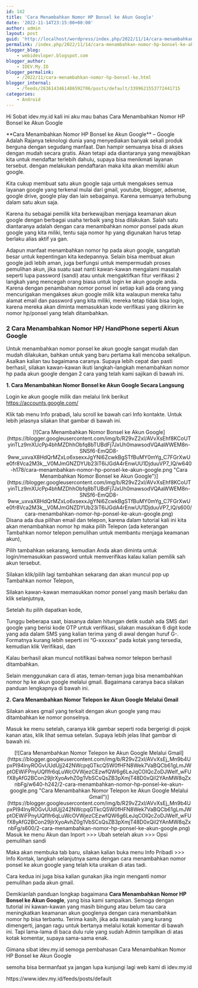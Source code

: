 ```yaml
---
id: 142
title: 'Cara Menambahkan Nomor HP Bonsel ke Akun Google'
date: '2022-11-14T23:15:00+00:00'
author: admin
layout: post
guid: 'http://localhost/wordpress/index.php/2022/11/14/cara-menambahkan-nomor-hp-bonsel-ke-akun-google/'
permalink: /index.php/2022/11/14/cara-menambahkan-nomor-hp-bonsel-ke-akun-google/
blogger_blog:
    - webidevloper.blogspot.com
blogger_author:
    - IDEV.My.ID
blogger_permalink:
    - /2022/11/cara-menambahkan-nomor-hp-bonsel-ke.html
blogger_internal:
    - /feeds/2636143461486592706/posts/default/3399621553772441715
categories:
    - Android
---
```


Hi Sobat idev.my.id kali ini aku mau bahas Cara Menambahkan Nomor HP Bonsel ke Akun Google

<div>**Cara Menambahkan Nomor HP Bonsel ke Akun Google** – Google Adalah Rajanya teknologi dunia yang menyediakan banyak sekali produk berguna dengan segudang manfaat. Dan hampir semuanya bisa di akses dengan mudah secara gratis. Akan tetapi ada diantaranya yang mewajibkan kita untuk mendaftar terlebih dahulu, supaya bisa menikmati layanan tersebut. dengan melakukan pendaftaran maka kita akan memiliki akun google.

Kita cukup membuat satu akun google saja untuk mengakses semua layanan google yang terkenal mulai dari gmail, youtube, blogger, adsense, google drive, google play dan lain sebagainya. Karena semuanya terhubung dalam satu akun saja.

Karena itu sebagai pemilik kita berkewajiban menjaga keamanan akun google dengan berbagai usaha terbaik yang bisa dilakukan. Salah satu diantaranya adalah dengan cara menambahkan nomor ponsel pada akun google yang kita miliki, tentu saja nomor hp yang digunakan harus tetap berlaku alias aktif ya gan.

Adapun manfaat menambahkan nomor hp pada akun google, sangatlah besar untuk kepentingan kita kedepannya. Selain bisa membuat akun google jadi lebih aman, juga berfungsi untuk mempermudah proses pemulihan akun, jika suatu saat nanti kawan-kawan mengalami masalah seperti lupa password (sandi) atau untuk mengaktifkan fitur verifikasi 2 langkah yang mencegah orang biasa untuk login ke akun google anda. Karena dengan penambahan nomor ponsel ini setiap kali ada orang yang mencurigakan mengakses akun google milik kita walaupun mereka tahu alamat email dan password yang kita miliki, mereka tetap tidak bisa login, karena mereka akan diminta memasukkan kode verifikasi yang dikirim ke nomor hp/ponsel yang telah ditambahkan.

### **2 Cara Menambahkan Nomor HP/ HandPhone seperti Akun Google**

Untuk menambahkan nomor ponsel ke akun google sangat mudah dan mudah dilakukan, bahkan untuk yang baru pertama kali mencoba sekalipun. Asalkan kalian tau bagaimana caranya. Supaya lebih cepat dan pasti berhasil, silakan kawan-kawan ikuti langkah-langkah menambahkan nomor hp pada akun google dengan 2 cara yang telah kami sajikan di bawah ini.

**1. Cara Menambahkan Nomor Bonsel ke Akun Google Secara Langsung**

Login ke akun google milik dan melalui link berikut <https://accounts.google.com/>

Klik tab menu Info prabadi, lalu scroll ke bawah cari Info kontakte. Untuk lebih jelasnya silakan lihat gambar di bawah ini.

<div style="clear: both; text-align: center;">[![Cara Menambahkan Nomor Bonsel ke Akun Google](https://blogger.googleusercontent.com/img/b/R29vZ2xl/AVvXsEhf8KCoUTyinTLz9mXUcPp4bhMZDhhObfq8bTUBdFj7JxUh0mawsodVQAaWWEM8n-SNSf6-EmQD8-9ww_uxvaX8HdQrMZxLo6xsexxJgYNi6ZcwkBgSTfBuMY0mYg_C7FGrXwUe0fr8Vca2M3k__V0MJmGNZDYUb23iT6iJGdA4rEnwUU1DjduuVP7_IQ/w640-h178/cara-menambahkan-nomor-hp-ponsel-ke-akun-google.png "Cara Menambahkan Nomor Bonsel ke Akun Google")](https://blogger.googleusercontent.com/img/b/R29vZ2xl/AVvXsEhf8KCoUTyinTLz9mXUcPp4bhMZDhhObfq8bTUBdFj7JxUh0mawsodVQAaWWEM8n-SNSf6-EmQD8-9ww_uxvaX8HdQrMZxLo6xsexxJgYNi6ZcwkBgSTfBuMY0mYg_C7FGrXwUe0fr8Vca2M3k__V0MJmGNZDYUb23iT6iJGdA4rEnwUU1DjduuVP7_IQ/s600/cara-menambahkan-nomor-hp-ponsel-ke-akun-google.png)</div>Disana ada dua pilihan email dan telepon, karena dalam tutorial kali ini kita akan menambahkan nomor hp maka pilih Telepon (ada keterangan Tambahkan nomor telepon pemulihan untuk membantu menjaga keamanan akun),

Pilih tambahkan sekarang, kemudian Anda akan diminta untuk login/memasukkan password untuk memverifikas kalau kalian pemilik sah akun tersebut.

Silakan klik/pilih lagi tambahkan sekarang dan akan muncul pop up Tambahkan nomor Telepon,

Silakan kawan-kawan memasukkan nomor ponsel yang masih berlaku dan klik selanjutnya,

Setelah itu pilih dapatkan kode,

Tunggu beberapa saat, biasanya dalam hitungan detik sudah ada SMS dari google yang berisi kode OTP untuk verifikasi, silakan masukkan 6 digit kode yang ada dalam SMS yang kalian terima yang di awal dengan huruf G-. Formatnya kurang lebih seperti ini “G-xxxxxx” pada kotak yang tersedia, kemudian klik Verifikasi, dan

Kalau berhasil akan muncul notifikasi bahwa nomor telepon berhasil ditambahkan.

Selain menggunakan cara di atas, teman-teman juga bisa menambahkan nomor hp ke akun google melalui gmail. Bagaimana caranya baca silakan panduan lengkapnya di bawah ini.

**2. Cara Menambahkan Nomor Telepon ke Akun Google Melalui Gmail**

Silakan akses gmail yang terkait dengan akun google yang mau ditambahkan ke nomor ponselnya.

Masuk ke menu setelah, caranya klik gambar seperti roda bergerigi di pojok kanan atas, klik lihat semua setelan. Supaya lebih jelas lihat gambar di bawah ini.

<div style="clear: both; text-align: center;">[![Cara Menambahkan Nomor Telepon ke Akun Google Melalui Gmail](https://blogger.googleusercontent.com/img/b/R29vZ2xl/AVvXsEj_Mn9b4UpxPI94lnyROGvUUdUjj242NWcpqGTkcQ5W0fHFN8Wek7VaBQCb61gLmJWptOEWiFPnyUQflfr6qLuWcOVWjezCEzwfQW6g6LeJqCOIQcZoDJWelf_wFUfX8yAfG2BCon29jlrXyoAvhZ0g1VbSCsQsZB3pXmjT48D0xQil2YAnMW8qZxnbFg/w640-h242/2-cara-menambahkan-nomor-hp-ponsel-ke-akun-google.png "Cara Menambahkan Nomor Telepon ke Akun Google Melalui Gmail")](https://blogger.googleusercontent.com/img/b/R29vZ2xl/AVvXsEj_Mn9b4UpxPI94lnyROGvUUdUjj242NWcpqGTkcQ5W0fHFN8Wek7VaBQCb61gLmJWptOEWiFPnyUQflfr6qLuWcOVWjezCEzwfQW6g6LeJqCOIQcZoDJWelf_wFUfX8yAfG2BCon29jlrXyoAvhZ0g1VbSCsQsZB3pXmjT48D0xQil2YAnMW8qZxnbFg/s600/2-cara-menambahkan-nomor-hp-ponsel-ke-akun-google.png)</div>Masuk ke menu Akun dan Inport &gt;&gt;&gt; Ubah setelah akun &gt;&gt;&gt; Opsi pemulihan sandi

Maka akan membuka tab baru, silakan kalian buka menu Info Pribadi &gt;&gt;&gt; Info Kontak, langkah selanjutnya sama dengan cara menambahkan nomor ponsel ke akun google yang telah kita uraikan di atas tadi.

Cara kedua ini juga bisa kalian gunakan jika ingin menganti nomor pemulihan pada akun gmail.

Demikianlah panduan longkap bagaimana **Cara Menambahkan Nomor HP Bonsel ke Akun Google**, yang bisa kami sampaikan. Semoga dengan tutorial ini kawan-kawan yang masih bingung atau belum tau cara meningkatkan keamanan akun googlenya dengan cara menambahkan nomor hp bisa terbantu. Terima kasih, jika ada masalah yang kurang dimengerti, jangan ragu untuk bertanya melalui kotak komentar di bawah ini. Tapi lama-lama di baca dulu rule yang sudah Admin tampilkan di atas kotak komentar, supaya sama-sama enak.

</div>Gimana sibat idev.my.id semoga pembahasan Cara Menambahkan Nomor HP Bonsel ke Akun Google

semoha bisa bermanfaat ya jangan lupa kunjungi lagi web kami di idev.my.id

<div>https://www.idev.my.id/feeds/posts/default</div>